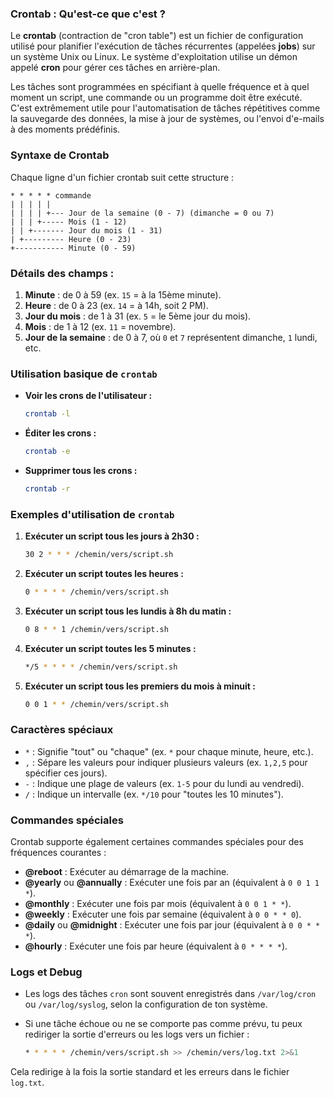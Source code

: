 ### Crontab : Qu'est-ce que c'est ?
 
Le **crontab** (contraction de "cron table") est un fichier de configuration utilisé pour planifier l'exécution de tâches récurrentes (appelées **jobs**) sur un système Unix ou Linux. Le système d'exploitation utilise un démon appelé **cron** pour gérer ces tâches en arrière-plan.
 
Les tâches sont programmées en spécifiant à quelle fréquence et à quel moment un script, une commande ou un programme doit être exécuté. C'est extrêmement utile pour l'automatisation de tâches répétitives comme la sauvegarde des données, la mise à jour de systèmes, ou l'envoi d'e-mails à des moments prédéfinis.
 
### Syntaxe de Crontab
 
Chaque ligne d'un fichier crontab suit cette structure :
 
```
* * * * * commande
| | | | |
| | | | +--- Jour de la semaine (0 - 7) (dimanche = 0 ou 7)
| | | +----- Mois (1 - 12)
| | +------- Jour du mois (1 - 31)
| +--------- Heure (0 - 23)
+----------- Minute (0 - 59)
```
 
### Détails des champs :
 
1. **Minute** : de 0 à 59 (ex. `15` = à la 15ème minute).
2. **Heure** : de 0 à 23 (ex. `14` = à 14h, soit 2 PM).
3. **Jour du mois** : de 1 à 31 (ex. `5` = le 5ème jour du mois).
4. **Mois** : de 1 à 12 (ex. `11` = novembre).
5. **Jour de la semaine** : de 0 à 7, où `0` et `7` représentent dimanche, `1` lundi, etc.
 
### Utilisation basique de `crontab`
 
- **Voir les crons de l'utilisateur :**
 
  ```bash
  crontab -l
  ```
 
- **Éditer les crons :**
 
  ```bash
  crontab -e
  ```
 
- **Supprimer tous les crons :**
 
  ```bash
  crontab -r
  ```
 
### Exemples d'utilisation de `crontab`
 
1. **Exécuter un script tous les jours à 2h30 :**
 
   ```bash
   30 2 * * * /chemin/vers/script.sh
   ```
 
2. **Exécuter un script toutes les heures :**
 
   ```bash
   0 * * * * /chemin/vers/script.sh
   ```
 
3. **Exécuter un script tous les lundis à 8h du matin :**
 
   ```bash
   0 8 * * 1 /chemin/vers/script.sh
   ```
 
4. **Exécuter un script toutes les 5 minutes :**
 
   ```bash
   */5 * * * * /chemin/vers/script.sh
   ```
 
5. **Exécuter un script tous les premiers du mois à minuit :**
 
   ```bash
   0 0 1 * * /chemin/vers/script.sh
   ```
 
### Caractères spéciaux
 
- `*` : Signifie "tout" ou "chaque" (ex. `*` pour chaque minute, heure, etc.).
- `,` : Sépare les valeurs pour indiquer plusieurs valeurs (ex. `1,2,5` pour spécifier ces jours).
- `-` : Indique une plage de valeurs (ex. `1-5` pour du lundi au vendredi).
- `/` : Indique un intervalle (ex. `*/10` pour "toutes les 10 minutes").
### Commandes spéciales
 
Crontab supporte également certaines commandes spéciales pour des fréquences courantes :
 
- **@reboot** : Exécuter au démarrage de la machine.
- **@yearly** ou **@annually** : Exécuter une fois par an (équivalent à `0 0 1 1 *`).
- **@monthly** : Exécuter une fois par mois (équivalent à `0 0 1 * *`).
- **@weekly** : Exécuter une fois par semaine (équivalent à `0 0 * * 0`).
- **@daily** ou **@midnight** : Exécuter une fois par jour (équivalent à `0 0 * * *`).
- **@hourly** : Exécuter une fois par heure (équivalent à `0 * * * *`).
 
### Logs et Debug
 
- Les logs des tâches `cron` sont souvent enregistrés dans `/var/log/cron` ou `/var/log/syslog`, selon la configuration de ton système.
- Si une tâche échoue ou ne se comporte pas comme prévu, tu peux rediriger la sortie d'erreurs ou les logs vers un fichier :
 
  ```bash
  * * * * * /chemin/vers/script.sh >> /chemin/vers/log.txt 2>&1
  ```
 
Cela redirige à la fois la sortie standard et les erreurs dans le fichier `log.txt`.
